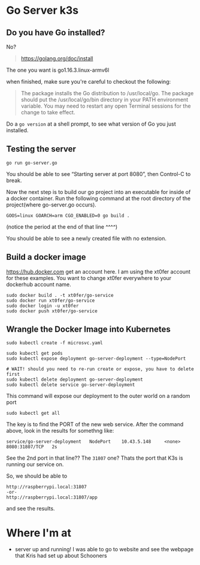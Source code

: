 # Go Server k3s

## Do you have Go installed?

No? 

> https://golang.org/doc/install

The one you want is go1.16.3.linux-armv6l

when finished, make sure you're careful to checkout the following:

> The package installs the Go distribution to /usr/local/go. 
> The package should put the /usr/local/go/bin directory in your PATH environment variable. 
> You may need to restart any open Terminal sessions for the change to take effect.

Do a `go version` at a shell prompt, to see what version of Go you just installed.


## Testing the server 

`go run go-server.go`

 You should be able to see “Starting server at port 8080”, then Control-C to break.

Now the next step is to build our go project into an executable for inside of a docker container. 
Run the following command at the root directory of the project(where go-server.go occurs).

`GOOS=linux GOARCH=arm CGO_ENABLED=0 go build .`

(notice the period at the end of that line ^^^^)

You should be able to see a newly created file with no extension.

## Build a docker image

https://hub.docker.com get an account here.
I am using the xt0fer account for these examples. 
You want to change xt0fer everywhere to your
dockerhub account name.

```
sudo docker build . -t xt0fer/go-service
sudo docker run xt0fer/go-service
sudo docker login -u xt0fer
sudo docker push xt0fer/go-service
```

## Wrangle the Docker Image into Kubernetes

```
sudo kubectl create -f microsvc.yaml

sudo kubectl get pods
sudo kubectl expose deployment go-server-deployment --type=NodePort 

# WAIT! should you need to re-run create or expose, you have to delete first
sudo kubectl delete deployment go-server-deployment 
sudo kubectl delete service go-server-deployment 
```

This command will expose our deployment to the outer world on a random port

```
sudo kubectl get all
```

The key is to find the PORT of the new web service. After the command above, look in the results for somethng like:

```
service/go-server-deployment   NodePort    10.43.5.148     <none>        8080:31807/TCP   2s
```

See the 2nd port in that line?? The `31807` one?
Thats the port that K3s is running our service on.

So, we should be able to 

```
http://raspberrypi.local:31807
-or-
http://raspberrypi.local:31807/app
```

and see the results.

# Where I'm at
* server up and running! I was able to go to website and see the webpage that Kris had set up about Schooners
